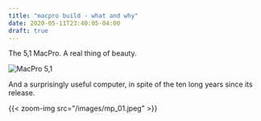 ```yaml
---
title: "macpro build - what and why"
date: 2020-05-11T23:40:05-04:00
draft: true
---
```



The 5,1 MacPro.  A real thing of beauty.

![MacPro 5,1](/images/mp_01.jpeg)


And a surprisingly useful computer, in spite of the ten long years since its release.


{{< zoom-img src="/images/mp_01.jpeg" >}}
